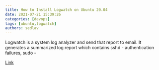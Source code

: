 ```yaml
---
title: How to Install Logwatch on Ubuntu 20.04
date: 2021-07-21 15:39:26
categories: [devops]
tags: [ubuntu,logwatch]
authors: sedlav
---
```


Logwatch is a system log analyzer and send that report to email. It generates a summarized log report which contains sshd - authentication failures, sudo -

[Link](https://linoxide.com/how-to-install-logwatch-on-ubuntu-20-04/)
